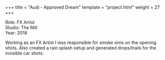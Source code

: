 +++
title = "Audi - Approved Dream"
template = "project.html"
weight = 27
+++

Role: FX Artist  
Studio: The Mill  
Year: 2018  

Working as an FX Artist I was responsible for smoke sims on the opening shots. Also created a rain splash setup and generated drops/trails for the invisible car shots.
